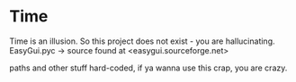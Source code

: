 # Time
Time is an illusion. So this project does not exist - you are hallucinating.
EasyGui.pyc -> source found at <easygui.sourceforge.net>

paths and other stuff hard-coded, if ya wanna use this crap, you are crazy.
